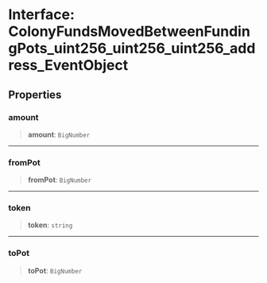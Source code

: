 # Interface: ColonyFundsMovedBetweenFundingPots\_uint256\_uint256\_uint256\_address\_EventObject

## Properties

### amount

> **amount**: `BigNumber`

***

### fromPot

> **fromPot**: `BigNumber`

***

### token

> **token**: `string`

***

### toPot

> **toPot**: `BigNumber`
